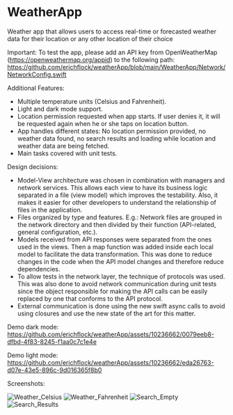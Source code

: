 # WeatherApp
Weather app that allows users to access real-time or forecasted weather data for their location or any other location of their choice

Important: 
To test the app, please add an API key from OpenWeatherMap (https://openweathermap.org/appid) to the following path: https://github.com/erichflock/weatherApp/blob/main/WeatherApp/Network/NetworkConfig.swift

Additional Features:
* Multiple temperature units (Celsius and Fahrenheit).
* Light and dark mode support.
* Location permission requested when app starts. If user denies it, it will be requested again when he or she taps on location button.
* App handles different states: No location permission provided, no weather data found, no search results and loading while location and weather data are being fetched.
* Main tasks covered with unit tests.

Design decisions:
* Model-View architecture was chosen in combination with managers and network services. This allows each view to have its business logic separated in a file (view model) which improves the testability. Also, it makes it easier for other developers to understand the relationship of files in the application.
* Files organized by type and features. E.g.: Network files are grouped in the network directory and then divided by their function (API-related, general configuration, etc.). 
* Models received from API responses were separated from the ones used in the views. Then a map function was added inside each local model to facilitate the data transformation. This was done to reduce changes in the code when the API model changes and therefore reduce dependencies.
* To allow tests in the network layer, the technique of protocols was used. This was also done to avoid network communication during unit tests since the object responsible for making the API calls can be easily replaced by one that conforms to the API protocol.
* External communication is done using the new swift async calls to avoid using closures and use the new state of the art for this matter.

Demo dark mode:
https://github.com/erichflock/weatherApp/assets/10236662/0079eeb8-dfbd-4f83-8245-f1aa0c7c1e4e

Demo light mode:
https://github.com/erichflock/weatherApp/assets/10236662/eda26763-d07e-43e5-896c-9d016365f8b0

Screenshots:

![Weather_Celsius](https://github.com/erichflock/weatherApp/assets/10236662/3e8f2166-dd7e-4915-af37-a02099318616)
![Weather_Fahrenheit](https://github.com/erichflock/weatherApp/assets/10236662/c1eea57e-c74a-4d7e-8d4e-c32cf74ab57f)
![Search_Empty](https://github.com/erichflock/weatherApp/assets/10236662/c71cd363-d88f-4854-96a2-2a56852953e3)
![Search_Results](https://github.com/erichflock/weatherApp/assets/10236662/082652e8-0daa-484d-8cc5-f4c771c2cf4e)



